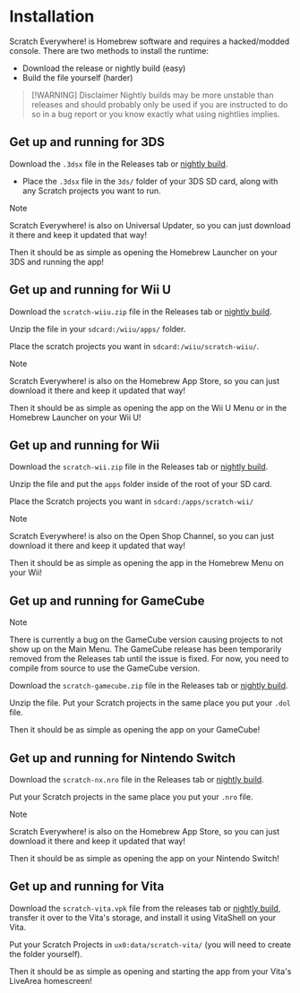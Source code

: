 # Installation

Scratch Everywhere! is Homebrew software and requires a hacked/modded console.
There are two methods to install the runtime:

- Download the release or nightly build (easy)
- Build the file yourself (harder)

<!-- deno-fmt-ignore -->
> [!WARNING] Disclaimer
> Nightly builds may be more unstable than releases and should probably only be
> used if you are instructed to do so in a bug report or you know exactly what
> using nightlies implies.

## Get up and running for 3DS

Download the `.3dsx` file in the Releases tab or
[nightly build](https://nightly.link/ScratchEverywhere/ScratchEverywhere/workflows/nightly-3ds/main/Scratch%20Everywhere!%203DS%20Nightly.zip).

- Place the `.3dsx` file in the `3ds/` folder of your 3DS SD card, along with
  any Scratch projects you want to run.

> [!NOTE]
> Scratch Everywhere! is also on Universal Updater, so you can just download it
> there and keep it updated that way!

Then it should be as simple as opening the Homebrew Launcher on your 3DS and
running the app!

## Get up and running for Wii U

Download the `scratch-wiiu.zip` file in the Releases tab or
[nightly build](https://nightly.link/ScratchEverywhere/ScratchEverywhere/workflows/nightly-wiiu/main/Scratch%20Everywhere!%20Wii%20U%20Nightly.zip).

Unzip the file in your `sdcard:/wiiu/apps/` folder.

Place the scratch projects you want in `sdcard:/wiiu/scratch-wiiu/`.

> [!NOTE]
> Scratch Everywhere! is also on the Homebrew App Store, so you can just
> download it there and keep it updated that way!

Then it should be as simple as opening the app on the Wii U Menu or in the
Homebrew Launcher on your Wii U!

## Get up and running for Wii

Download the `scratch-wii.zip` file in the Releases tab or
[nightly build](https://nightly.link/ScratchEverywhere/ScratchEverywhere/workflows/nightly-wii/main/Scratch%20Everywhere!%20Wii%20Nightly.zip).

Unzip the file and put the `apps` folder inside of the root of your SD card.

Place the Scratch projects you want in `sdcard:/apps/scratch-wii/`

> [!NOTE]
> Scratch Everywhere! is also on the Open Shop Channel, so you can just download
> it there and keep it updated that way!

Then it should be as simple as opening the app in the Homebrew Menu on your Wii!

## Get up and running for GameCube

> [!NOTE]
> There is currently a bug on the GameCube version causing projects to not show
> up on the Main Menu. The GameCube release has been temporarily removed from
> the Releases tab until the issue is fixed. For now, you need to compile from
> source to use the GameCube version.

Download the `scratch-gamecube.zip` file in the Releases tab or
[nightly build](https://nightly.link/ScratchEverywhere/ScratchEverywhere/workflows/nightly-gamecube/main/Scratch%20Everywhere!%20GameCube%20Nightly.zip).

Unzip the file. Put your Scratch projects in the same place you put your `.dol`
file.

Then it should be as simple as opening the app on your GameCube!

## Get up and running for Nintendo Switch

Download the `scratch-nx.nro` file in the Releases tab or
[nightly build](https://nightly.link/ScratchEverywhere/ScratchEverywhere/workflows/nightly-switch/main/Scratch%20Everywhere!%20Switch%20Nightly.zip).

Put your Scratch projects in the same place you put your `.nro` file.

> [!NOTE]
> Scratch Everywhere! is also on the Homebrew App Store, so you can just
> download it there and keep it updated that way!

Then it should be as simple as opening the app on your Nintendo Switch!

## Get up and running for Vita

Download the `scratch-vita.vpk` file from the releases tab or
[nightly build](https://nightly.link/ScratchEverywhere/ScratchEverywhere/workflows/nightly-vita/main/Scratch%20Everywhere!%20Vita%20Nightly.zip),
transfer it over to the Vita's storage, and install it using VitaShell on your
Vita.

Put your Scratch Projects in `ux0:data/scratch-vita/` (you will need to create
the folder yourself).

Then it should be as simple as opening and starting the app from your Vita's
LiveArea homescreen!
